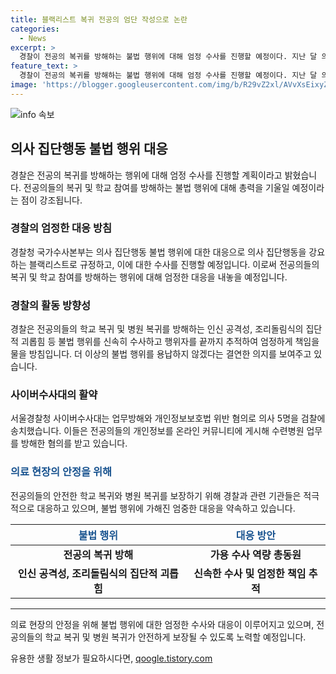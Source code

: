 ```yaml
---
title: 블랙리스트 복귀 전공의 엄단 작성으로 논란
categories:
  - News
excerpt: >
  경찰이 전공의 복귀를 방해하는 불법 행위에 대해 엄정 수사를 진행할 예정이다. 지난 달 의사·의대생 온라인 커뮤니티에 병원으로 돌아온 의사들의 실명을 올린 사건을 시작으로, 이에 대한 수사가 확대될 전망이다. 경찰은 이러한 행위를 강요하는 블랙리스트로 규정하고, 해당 행위자를 추적해 엄중한 책임을 물 것으로 명시했다. 또한, 서울경찰청 사이버수사대는 업무방해와 개인정보보호법 위배 혐의로 의사 5명을 검찰에 송치했다. 이들은 전공의들의 개인정보를 온라인에 게시해 수련병원 업무를 방해한 혐의를 받고 있다.
feature_text: >
  경찰이 전공의 복귀를 방해하는 불법 행위에 대해 엄정 수사를 진행할 예정이다. 지난 달 의사·의대생 온라인 커뮤니티에 병원으로 돌아온 의사들의 실명을 올린 사건을 시작으로, 이에 대한 수사가 확대될 전망이다. 경찰은 이러한 행위를 강요하는 블랙리스트로 규정하고, 해당 행위자를 추적해 엄중한 책임을 물 것으로 명시했다. 또한, 서울경찰청 사이버수사대는 업무방해와 개인정보보호법 위배 혐의로 의사 5명을 검찰에 송치했다. 이들은 전공의들의 개인정보를 온라인에 게시해 수련병원 업무를 방해한 혐의를 받고 있다.
image: 'https://blogger.googleusercontent.com/img/b/R29vZ2xl/AVvXsEixyZcFfHzMRdzZMjFBmAUKJYCLCGyLL1o632UiGVXcaFdKo_bkvkuCioo0uUKlGfBVcT3P84aROyZIXSBEx3Aw5nCQ3pTgDom1WDC4m8eifvWiAmWEEVb4x6G_l8C0QH225ldMjyaFvpxGEBGNO37VmDTDMHGhJPq73UglMfDca1-0aw/s1600/blogspot.png'
---
```


<p><img src="https://blogger.googleusercontent.com/img/b/R29vZ2xl/AVvXsEixyZcFfHzMRdzZMjFBmAUKJYCLCGyLL1o632UiGVXcaFdKo_bkvkuCioo0uUKlGfBVcT3P84aROyZIXSBEx3Aw5nCQ3pTgDom1WDC4m8eifvWiAmWEEVb4x6G_l8C0QH225ldMjyaFvpxGEBGNO37VmDTDMHGhJPq73UglMfDca1-0aw/s1600/blogspot.png" alt="info 속보" /></p>

<h2 data-ke-size="size26">의사 집단행동 불법 행위 대응</h2>

<p data-ke-size="size16">경찰은 전공의 복귀를 방해하는 행위에 대해 엄정 수사를 진행할 계획이라고 밝혔습니다. 전공의들의 복귀 및 학교 참여를 방해하는 불법 행위에 대해 총력을 기울일 예정이라는 점이 강조됩니다.</p>

<h3>경찰의 엄정한 대응 방침</h3>

<p data-ke-size="size16">경찰청 국가수사본부는 의사 집단행동 불법 행위에 대한 대응으로 의사 집단행동을 강요하는 블랙리스트로 규정하고, 이에 대한 수사를 진행할 예정입니다. 이로써 전공의들의 복귀 및 학교 참여를 방해하는 행위에 대해 엄정한 대응을 내놓을 예정입니다.</p>

<h3>경찰의 활동 방향성</h3>

<p data-ke-size="size16">경찰은 전공의들의 학교 복귀 및 병원 복귀를 방해하는 인신 공격성, 조리돌림식의 집단적 괴롭힘 등 불법 행위를 신속히 수사하고 행위자를 끝까지 추적하여 엄정하게 책임을 물을 방침입니다. 더 이상의 불법 행위를 용납하지 않겠다는 결연한 의지를 보여주고 있습니다.</p>

<h3>사이버수사대의 활약</h3>

<p data-ke-size="size16">서울경찰청 사이버수사대는 업무방해와 개인정보보호법 위반 혐의로 의사 5명을 검찰에 송치했습니다. 이들은 전공의들의 개인정보를 온라인 커뮤니티에 게시해 수련병원 업무를 방해한 혐의를 받고 있습니다.</p>

<div>
  <h3><span style="color: #1a5490;">의료 현장의 안정을 위해</span></h3>
  <p data-ke-size="size16">전공의들의 안전한 학교 복귀와 병원 복귀를 보장하기 위해 경찰과 관련 기관들은 적극적으로 대응하고 있으며, 불법 행위에 가해진 엄중한 대응을 약속하고 있습니다.</p>
</div>

<table>
  <thead>
    <tr>
      <th><span style="color: #1a5490;">불법 행위</span></th>
      <th><span style="color: #1a5490;">대응 방안</span></th>
    </tr>
  </thead>
  <tbody>
    <tr>
      <td style="text-align: center; height: 17px;"><b>전공의 복귀 방해</b></td>
      <td style="text-align: center; height: 17px;"><b>가용 수사 역량 총동원</b></td>
    </tr>
    <tr>
      <td style="text-align: center; height: 17px;"><b>인신 공격성, 조리돌림식의 집단적 괴롭힘</b></td>
      <td style="text-align: center; height: 17px;"><b>신속한 수사 및 엄정한 책임 추적</b></td>
    </tr>
  </tbody>
</table>

<hr>

<p data-ke-size="size16">의료 현장의 안정을 위해 불법 행위에 대한 엄정한 수사와 대응이 이루어지고 있으며, 전공의들의 학교 복귀 및 병원 복귀가 안전하게 보장될 수 있도록 노력할 예정입니다.</p>
유용한 생활 정보가 필요하시다면, <a href="https://qoogle.tistory.com" rel="dofollow">qoogle.tistory.com</a>


